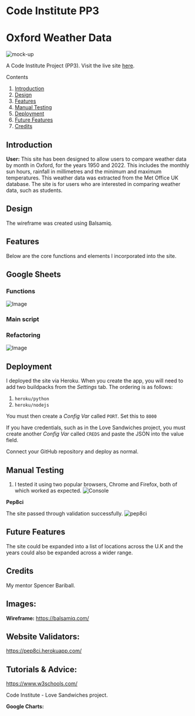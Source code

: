 # Code Institute PP3

# Oxford Weather Data
![mock-up]()

A Code Institute Project (PP3). Visit the live site [here](https://oxfordweatherdata-1a975addda17.herokuapp.com/).

Contents
1. [Introduction](#introduction)
2. [Design](#design)
3. [Features](#features)
4. [Manual Testing](#testing)
6. [Deployment](#deployment)
6. [Future Features](#future)
7. [Credits](#credits) 


## Introduction

**User:**
This site has been designed to allow users to compare weather data by month in Oxford, for the years 1950 and 2022. This includes the monthly sun hours, rainfall in millimetres and the minimum and maximum temperatures. This weather data was extracted from the Met Office UK database. The site is for users who are interested in comparing weather data, such as students.

## Design
The wireframe was created using Balsamiq. 

## Features
Below are the core functions and elements I incorporated into the site.

## Google Sheets 


### Functions

![Image]()


### Main script


### Refactoring

![Image]() 


## Deployment
I deployed the site via Heroku. 
When you create the app, you will need to add two buildpacks from the _Settings_ tab. The ordering is as follows:

1. `heroku/python`
2. `heroku/nodejs`

You must then create a _Config Var_ called `PORT`. Set this to `8000`

If you have credentials, such as in the Love Sandwiches project, you must create another _Config Var_ called `CREDS` and paste the JSON into the value field.

Connect your GitHub repository and deploy as normal.


## Manual Testing
1. I tested it using two popular browsers, Chrome and Firefox, both of which worked as expected.
![Console]()


**Pep8ci**

The site passed through validation successfully.
![pep8ci](assets/)


## Future Features
The site could be expanded into a list of locations across the U.K and the years could also be expanded across a wider range.

## Credits
My mentor Spencer Bariball.

## Images:
**Wireframe:**
https://balsamiq.com/

## Website Validators:
https://pep8ci.herokuapp.com/

## Tutorials & Advice:
https://www.w3schools.com/

Code Institute - Love Sandwiches project.

**Google Charts:**
